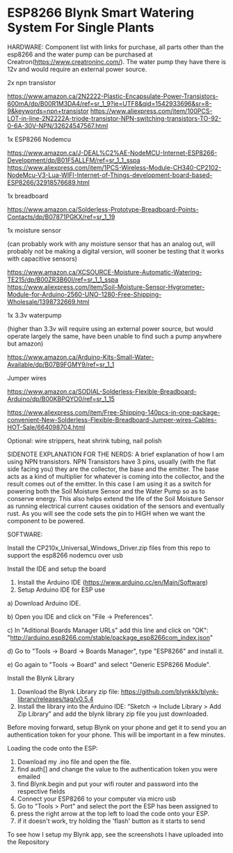 # ESP8266 Blynk Smart Watering System For Single Plants

HARDWARE:
Component list with links for purchase, all parts other than the esp8266 and the water pump can be purchased at Creatron(https://www.creatroninc.com/).  The water pump they have there is 12v and would require an external power source.  

2x npn transistor 

https://www.amazon.ca/2N2222-Plastic-Encapsulate-Power-Transistors-600mA/dp/B00R1M3DA4/ref=sr_1_9?ie=UTF8&qid=1542933696&sr=8-9&keywords=npn+transistor
https://www.aliexpress.com/item/100PCS-LOT-in-line-2N2222A-triode-transistor-NPN-switching-transistors-TO-92-0-6A-30V-NPN/32624547567.html

1x ESP8266 Nodemcu

https://www.amazon.ca/J-DEAL%C2%AE-NodeMCU-Internet-ESP8266-Development/dp/B01F5ALLFM/ref=sr_1_1_sspa
https://www.aliexpress.com/item/1PCS-Wireless-Module-CH340-CP2102-NodeMcu-V3-Lua-WIFI-Internet-of-Things-development-board-based-ESP8266/32918576689.html

1x breadboard

https://www.amazon.ca/Solderless-Prototype-Breadboard-Points-Contacts/dp/B07871PGKX/ref=sr_1_19

1x moisture sensor

(can probably work with any moisture sensor that has an analog out, will probably not be making a digital version, will sooner be testing that it works with capacitive sensors)

https://www.amazon.ca/XCSOURCE-Moisture-Automatic-Watering-TE215/dp/B00ZR3B60I/ref=sr_1_1_sspa
https://www.aliexpress.com/item/Soil-Moisture-Sensor-Hygrometer-Module-for-Arduino-2560-UNO-1280-Free-Shipping-Wholesale/1398732669.html

1x 3.3v waterpump

(higher than 3.3v will require using an external power source, but would operate largely the same, have been unable to find such a pump anywhere but amazon)

https://www.amazon.ca/Arduino-Kits-Small-Water-Available/dp/B07B9FGMY9/ref=sr_1_1

Jumper wires

https://www.amazon.ca/SODIAL-Solderless-Flexible-Breadboard-Arduino/dp/B00KBPQYO0/ref=sr_1_15

https://www.aliexpress.com/item/Free-Shipping-140pcs-in-one-package-convenient-New-Solderless-Flexible-Breadboard-Jumper-wires-Cables-HOT-Sale/664098704.html

Optional: wire strippers, heat shrink tubing, nail polish

SIDENOTE EXPLANATION FOR THE NERDS:
A brief explanation of how I am using NPN transistors.  NPN Transistors have 3 pins, usually (with the flat side facing you) they are the collector, the base and the emitter.  The base acts as a kind of multiplier for whatever is coming into the collector, and the result comes out of the emitter.  In this case I am using it as a switch for powering both the Soil Moisture Sensor and the Water Pump so as to conserve energy.  This also helps extend the life of the Soil Moisture Sensor as running electrical current causes oxidation of the sensors and eventually rust.  As you will see the code sets the pin to HIGH when we want the component to be powered.




SOFTWARE:

Install the CP210x_Universal_Windows_Driver.zip files from this repo to support the esp8266 nodemcu over usb

Install the IDE and setup the board
1) Install the Arduino IDE (https://www.arduino.cc/en/Main/Software)
2) Setup Arduino IDE for ESP use

  a) Download Arduino IDE.

  b) Open you IDE and click on "File -> Preferences".

  c) In  "Aditional Boards Manager URLs" add this line and click on "OK":
      "http://arduino.esp8266.com/stable/package_esp8266com_index.json"
      
  d) Go to "Tools -> Board -> Boards Manager", type "ESP8266" and install it.
  
  e) Go again to "Tools -> Board" and select "Generic ESP8266 Module".
  
Install the Blynk Library
  1) Download the Blynk Library zip file: https://github.com/blynkkk/blynk-library/releases/tag/v0.5.4
  2)  Install the library into the Arduino IDE:  “Sketch -> Include Library > Add Zip Library” and add the blynk library zip file you       just downloaded.
  
Before moving forward, setup Blynk on your phone and get it to send you an authentication token for your phone. This will be important in a few minutes.
  
 Loading the code onto the ESP:
 1) Download my .ino file and open the file.  
 2) find auth[] and change the value to the authentication token you were emailed
 3) find Blynk.begin and put your wifi router and password into the respective fields
 4) Connect your ESP8266 to your computer via micro usb
 5) Go to "Tools > Port" and select the port the ESP has been assigned to
 6) press the right arrow at the top left to load the code onto your ESP.
 7) if it doesn't work, try holding the 'flash' button as it starts to send
 
 To see how I setup my Blynk app, see the screenshots I have uploaded into the Repository
 
 
